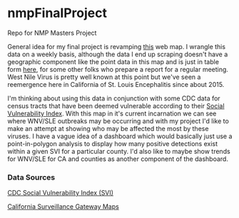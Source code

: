 # nmpFinalProject
Repo for NMP Masters Project

General idea for my final project is revamping [this](https://maps.calsurv.org/) web map.  I wrangle this data on a weekly basis, although the data I end up scraping doesn't have a geographic component like the point data in this 
map and is just in table form [here](http://www.westnile.ca.gov/web_reports.php?report=sle&option=print&year=2018), for some other folks who prepare a report for a regular meeting.  West Nile Virus is pretty well known at this point but we've seen a reemergence 
here in California of St. Louis Encephalitis since about 2015.  

I'm thinking about using this data in conjunction with some CDC data for census tracts that have been deemed vulnerable according to their [Social Vulnerability Index](https://svi.cdc.gov/).  With this map in it's current incarnation we can see where WNV/SLE 
outbreaks may be occurring and with my project I'd like to make an attempt at showing who may be affected the most by these viruses.  I have a vague idea of a dashboard which would basically just use a point-in-polygon analysis to display how many positive 
detections exist within a given SVI for a particular county. I'd also like to maybe show trends for WNV/SLE for CA and counties as another component of the dashboard.      

### Data Sources

[CDC Social Vulnerability Index (SVI)](https://svi.cdc.gov/data-and-tools-download.html)

[California Surveillance Gateway Maps](https://maps.calsurv.org/)


